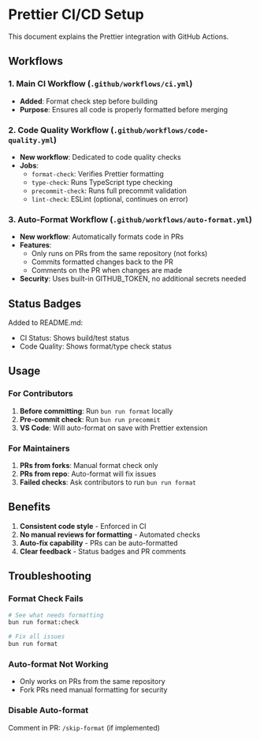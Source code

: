 # Prettier CI/CD Setup

This document explains the Prettier integration with GitHub Actions.

## Workflows

### 1. Main CI Workflow (`.github/workflows/ci.yml`)
- **Added**: Format check step before building
- **Purpose**: Ensures all code is properly formatted before merging

### 2. Code Quality Workflow (`.github/workflows/code-quality.yml`)
- **New workflow**: Dedicated to code quality checks
- **Jobs**:
  - `format-check`: Verifies Prettier formatting
  - `type-check`: Runs TypeScript type checking
  - `precommit-check`: Runs full precommit validation
  - `lint-check`: ESLint (optional, continues on error)

### 3. Auto-Format Workflow (`.github/workflows/auto-format.yml`)
- **New workflow**: Automatically formats code in PRs
- **Features**:
  - Only runs on PRs from the same repository (not forks)
  - Commits formatted changes back to the PR
  - Comments on the PR when changes are made
- **Security**: Uses built-in GITHUB_TOKEN, no additional secrets needed

## Status Badges

Added to README.md:
- CI Status: Shows build/test status
- Code Quality: Shows format/type check status

## Usage

### For Contributors
1. **Before committing**: Run `bun run format` locally
2. **Pre-commit check**: Run `bun run precommit`
3. **VS Code**: Will auto-format on save with Prettier extension

### For Maintainers
1. **PRs from forks**: Manual format check only
2. **PRs from repo**: Auto-format will fix issues
3. **Failed checks**: Ask contributors to run `bun run format`

## Benefits

1. **Consistent code style** - Enforced in CI
2. **No manual reviews for formatting** - Automated checks
3. **Auto-fix capability** - PRs can be auto-formatted
4. **Clear feedback** - Status badges and PR comments

## Troubleshooting

### Format Check Fails
```bash
# See what needs formatting
bun run format:check

# Fix all issues
bun run format
```

### Auto-format Not Working
- Only works on PRs from the same repository
- Fork PRs need manual formatting for security

### Disable Auto-format
Comment in PR: `/skip-format` (if implemented)